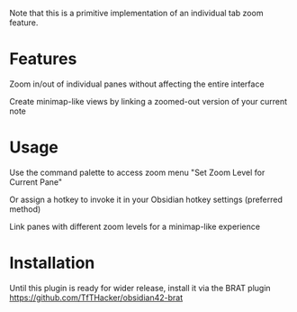 Note that this is a primitive implementation of an individual tab zoom feature. 

# Features

Zoom in/out of individual panes without affecting the entire interface

Create minimap-like views by linking a zoomed-out version of your current note

# Usage

Use the command palette to access zoom menu "Set Zoom Level for Current Pane"

Or assign a hotkey to invoke it in your Obsidian hotkey settings (preferred method)

Link panes with different zoom levels for a minimap-like experience

# Installation

Until this plugin is ready for wider release, install it via the BRAT plugin https://github.com/TfTHacker/obsidian42-brat
